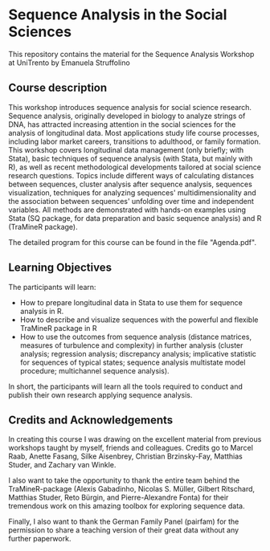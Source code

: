 # **Sequence Analysis in the Social Sciences**

This repository contains the material for the Sequence Analysis Workshop at UniTrento by Emanuela Struffolino 

## **Course description**

This workshop introduces sequence analysis for social science research. Sequence analysis, originally developed in biology to analyze strings of DNA, has attracted increasing attention in the social sciences for the analysis of longitudinal data. Most applications study life course processes, including labor market careers, transitions to adulthood, or family formation. This workshop covers longitudinal data management (only briefly; with Stata), basic techniques of sequence analysis (with Stata, but mainly with R), as well as recent methodological developments tailored at social science research questions. Topics include different ways of calculating distances between sequences, cluster analysis after sequence analysis, sequences visualization, techniques for analyzing sequences' multidimensionality and the association between sequences' unfolding over time and independent variables. All methods are demonstrated with hands-on examples using Stata (SQ package, for data preparation and basic sequence analysis) and R (TraMineR package).

The detailed program for this course can be found in the file "Agenda.pdf".

## **Learning Objectives**

The participants will learn:

- How to prepare longitudinal data in Stata to use them for sequence analysis in R.
- How to describe and visualize sequences with the powerful and flexible TraMineR package in R
- How to use the outcomes from sequence analysis (distance matrices, measures of turbulence and complexity) in further analysis (cluster analysis; regression analysis; discrepancy analysis; implicative statistic for sequences of typical states; sequence analysis multistate model procedure; multichannel sequence analysis).

In short, the participants will learn all the tools required to conduct and publish their own research applying sequence analysis.

## **Credits and Acknowledgements**

In creating this course I was drawing on the excellent material from previous workshops taught by myself, friends and colleagues. 
Credits go to Marcel Raab, Anette Fasang, Silke Aisenbrey, Christian Brzinsky-Fay, Matthias Studer, and Zachary van Winkle.

I also want to take the opportunity to thank the entire team behind the TraMineR-package (Alexis Gabadinho, Nicolas S. Müller, Gilbert Ritschard, Matthias Studer, Reto Bürgin, and Pierre-Alexandre Fonta) for their tremendous work on this amazing toolbox for exploring sequence data.

Finally, I also want to thank the German Family Panel (pairfam) for the permission to share a teaching version of their great data without any further paperwork.
